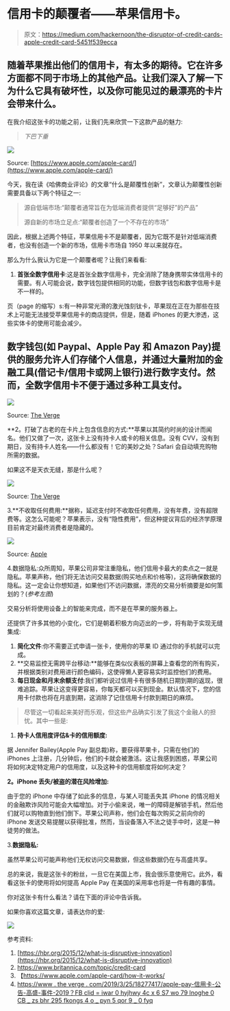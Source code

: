 # 信用卡的颠覆者——苹果信用卡。

> 原文：<https://medium.com/hackernoon/the-disruptor-of-credit-cards-apple-credit-card-5451f539ecca>

## 随着苹果推出他们的信用卡，有太多的期待。它在许多方面都不同于市场上的其他产品。让我们深入了解一下为什么它具有破坏性，以及你可能见过的最漂亮的卡片会带来什么。

在我介绍这张卡的功能之前，让我们先来欣赏一下这款产品的魅力:

> *下巴下垂*

![](img/6e50c2b24c2301a504c228bbf33ad028.png)

Source: [https://www.apple.com/apple-card/](https://www.apple.com/apple-card/)

今天，我在读《哈佛商业评论》的文章“什么是颠覆性创新”，文章认为颠覆性创新需要具备以下两个特征之一:

> 源自低端市场:“颠覆者通常旨在为低端消费者提供“足够好”的产品”
> 
> 源自新的市场立足点:“颠覆者创造了一个不存在的市场”

因此，根据上述两个特征，苹果信用卡不是颠覆者，因为它既不是针对低端消费者，也没有创造一个新的市场，信用卡市场自 1950 年以来就存在。

那么为什么我认为它是一个颠覆者呢？让我们来看看:

1.  **首张全数字信用卡**:这是首张全数字信用卡，完全消除了随身携带实体信用卡的需要。有人可能会说，数字钱包提供相同的功能，但数字钱包和数字信用卡是不一样的。

页（page 的缩写）s:有一种非常光滑的激光蚀刻钛卡，苹果现在正在为那些在技术上可能无法接受苹果信用卡的商店提供，但是，随着 iPhones 的更大渗透，这些实体卡的使用可能会减少。

## 数字钱包(如 Paypal、Apple Pay 和 Amazon Pay)提供的服务允许人们存储个人信息，并通过大量附加的金融工具(借记卡/信用卡或网上银行)进行数字支付。然而，全数字信用卡不便于通过多种工具支付。

![](img/c5a317b1b77e3c45ee121bc1c452a7de.png)

Source: [The Verge](https://www.theverge.com/2019/3/25/18277417/apple-pay-credit-card-announcement-goldman-sachs-event-2019?fbclid=IwAR0hyJhwY4Cx6S7WO79LnOghe0cb_zsbHR295Fkongs4o_pyN5qOr9_0fYQ)

**2。打破了古老的在卡片上包含信息的方式:**苹果以其简约时尚的设计而闻名。他们又做了一次，这张卡上没有持卡人或卡的相关信息。没有 CVV，没有到期日，没有持卡人姓名——什么都没有！它的美妙之处？Safari 会自动填充购物所需的数据。

如果这不是天衣无缝，那是什么呢？

![](img/fc322c77a3b050f717d1aa430f718cb2.png)

Source: [The Verge](https://www.theverge.com/2019/3/25/18277417/apple-pay-credit-card-announcement-goldman-sachs-event-2019?fbclid=IwAR0hyJhwY4Cx6S7WO79LnOghe0cb_zsbHR295Fkongs4o_pyN5qOr9_0fYQ)

3.**不收取任何费用:**据称，延迟支付时不收取任何费用，没有年费，没有超限费等。这怎么可能呢？苹果表示，没有“隐性费用”，但这种提议背后的经济学原理目前肯定对最终消费者是隐藏的。

![](img/f254eea401a671ea38e1d26829b48fba.png)

Source: [Apple](https://www.apple.com/apple-card/how-it-works/)

4.数据隐私:众所周知，苹果公司非常注重隐私，他们信用卡最大的卖点之一就是隐私。苹果声称，他们将无法访问交易数据(购买地点和价格等)，这将确保数据的隐私。这一定会让你想知道，如果他们不访问数据，漂亮的交易分析摘要是如何策划的？(*参考左图*)

交易分析将使用设备上的智能来完成，而不是在苹果的服务器上。

还提供了许多其他的小变化，它们是朝着积极方向迈出的一步，将有助于实现无缝集成:

1.  **简化文件**:你不需要正式申请一张卡，使用你的苹果 ID 通过你的手机就可以完成。
2.  **交易监控无需跨平台移动:**能够在类似仪表板的屏幕上查看您的所有购买，并根据类别对费用进行颜色编码，这使得懒人更容易实时监控他们的费用。
3.  **每日现金和月末余额支付**:我们都听说过信用卡有很多随机日期到期的返现，很难追踪。苹果让这变得更容易，你每天都可以买到现金。默认情况下，您的信用卡付款也将在月底到期，这消除了记住信用卡付款到期日的麻烦。

> 尽管这一切看起来美好而乐观，但这些产品确实引发了我这个金融人的担忧。其中一些是:

1.  **持卡人信用度评估&卡的信用额度:**

据 Jennifer Bailey(Apple Pay 副总裁)称，要获得苹果卡，只需在他们的 iPhones 上注册，几分钟后，他们的卡就会被激活。这让我感到困惑，苹果公司将如何决定特定用户的信用度，以及这种卡的信用额度将如何决定？

**2。iPhone 丢失/被盗的潜在风险增加:**

由于您的 iPhone 中存储了如此多的信息，与某人可能丢失其 iPhone 的情况相关的金融欺诈风险可能会大幅增加。对于小偷来说，唯一的障碍是解锁手机，然后他们就可以购物直到他们倒下。苹果公司声称，他们会在每次购买之前向你的 iPhone 发送交易提醒以获得批准，然而，当设备落入不法之徒手中时，这是一种徒劳的做法。

3.**数据隐私:**

虽然苹果公司可能声称他们无权访问交易数据，但这些数据仍在与高盛共享。

总的来说，我是这张卡的粉丝，一旦它在美国上市，我会很乐意使用它。此外，看看这张卡的使用将如何提高 Apple Pay 在美国的采用率也将是一件有趣的事情。

你对这张卡有什么看法？请在下面的评论中告诉我。

如果你喜欢这篇文章，请表达你的爱:

![](img/8d07d32dc2e4a9a6e1673b972c41edd7.png)

参考资料:

1.  [https://hbr.org/2015/12/what-is-disruptive-innovation](https://hbr.org/2015/12/what-is-disruptive-innovation)
2.  https://www.britannica.com/topic/credit-card
3.  【https://www.apple.com/apple-card/how-it-works/ 
4.  [https://www . the verge . com/2019/3/25/18277417/apple-pay-信用卡-公告-高盛-事件-2019？FB clid = iwar 0 hyjhwy 4c x 6 S7 wo 79 lnoghe 0 CB _ zs bhr 295 fkongs 4 o _ pyn 5 qor 9 _ 0 fyq](https://www.theverge.com/2019/3/25/18277417/apple-pay-credit-card-announcement-goldman-sachs-event-2019?fbclid=IwAR0hyJhwY4Cx6S7WO79LnOghe0cb_zsbHR295Fkongs4o_pyN5qOr9_0fYQ)